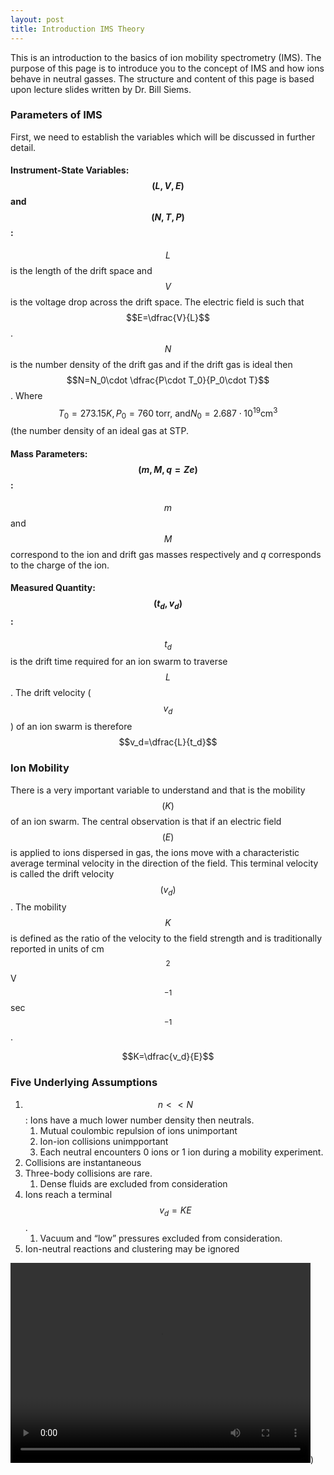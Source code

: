 ```yaml
---
layout: post
title: Introduction IMS Theory
---
```


[comment]: <> (http://www.gastonsanchez.com/visually-enforced/opinion/2014/02/16/Mathjax-with-jekyll/)
[comment]: <> (http://dasonk.com/blog/2012/10/09/Using-Jekyll-and-Mathjax)
This is an introduction to the basics of ion mobility spectrometry (IMS).
The purpose of this page is to introduce you to the concept of IMS and how ions behave in neutral gasses.
The structure and content of this page is based upon lecture slides written by Dr. Bill Siems.

### Parameters of IMS
First, we need to establish the variables which will be discussed in further detail.
#### Instrument-State Variables: $$(L, V, E)$$ and $$(N, T, P)$$:

$$L$$ is the length of the drift space and $$V$$ is the voltage drop across the drift space.
The electric field is such that $$E=\dfrac{V}{L}$$.
$$N$$ is the number density of the drift gas and if the drift gas is ideal then $$N=N_0\cdot \dfrac{P\cdot T_0}{P_0\cdot T}$$.
Where $$T_0=273.15K, P_0= 760\;\text{torr, and}  N_0=2.687\cdot10^{19} \text{cm}^3$$ (the number density of an ideal gas at STP.

#### Mass Parameters: $$(m, M,q=Ze)$$:

$$m$$ and $$M$$ correspond to the ion and drift gas masses respectively and $q$ corresponds to the charge of the ion.

#### Measured Quantity: $$(t_d, v_d)$$:

$$t_d$$ is the drift time required for an ion swarm to traverse $$L$$.
The drift velocity ($$v_d$$) of an ion swarm is therefore $$v_d=\dfrac{L}{t_d}$$

### Ion Mobility
There is a very important variable to understand and that is the mobility $$(K)$$ of an ion swarm.
The central observation is that if an electric field $$(E)$$ is applied to ions dispersed in gas, the ions move with a characteristic average terminal velocity in the direction of the field.
This terminal velocity is called the drift velocity $$(v_d)$$.
The mobility $$K$$ is defined as the ratio of the velocity to the field strength and is traditionally reported in units of cm$$^2$$V$$^{-1}$$sec$$^{-1}$$.

$$K=\dfrac{v_d}{E}$$

### Five Underlying Assumptions
1. $$n << N$$: Ions have a much lower number density then neutrals.
    1. Mutual coulombic repulsion of ions unimportant
	2. Ion-ion collisions unimpportant
	3. Each neutral encounters 0 ions or 1 ion during a mobility experiment.
2. Collisions are instantaneous
3. Three-body collisions are rare.
    1. Dense fluids are excluded from consideration
4. Ions reach a terminal $$v_d=KE$$.
    1. Vacuum and  “low” pressures excluded from consideration.
5. Ion-neutral reactions and clustering may be ignored



<video width="480" height="320" controls="controls">)
  <source src="/animations/IMS_Theory/diffusion.mp4" type="video/mp4">)
</video>)